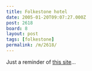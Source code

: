 ```yaml
---
title: Folkestone hotel
date: 2005-01-20T09:07:27.000Z
post: 2618
board: 8
layout: post
tags: [folkestone]
permalink: /m/2618/
---
```

Just a reminder of <a href="http://www.activereservations.com/hotel/en/hotels-in-folkestone/ah-111431.html?subid=ppcchegb111431">this site</a>...

